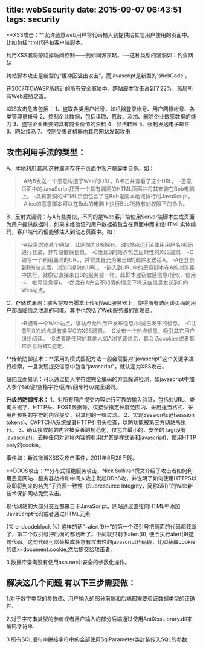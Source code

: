 title: webSecurity
date: 2015-09-07 06:43:51
tags: security
---
**XSS攻击：**允许恶意web用户将代码植入到提供给其它用户使用的页面中。比如包括html代码和客户端脚本。

利用XSS漏洞旁路掉访问控制——例如同源策略。---这种类型的漏洞如：钓鱼网站

跨站脚本攻击是新型的“缓冲区溢出攻击“，而javascript是新型的'shellCode'。

在2007年OWASP所统计的所有安全威胁中，跨站脚本攻击占到了22%，高居所有Web威胁之首。

XSS攻击危害包括：
1、盗取各类用户帐号，如机器登录帐号、用户网银帐号、各类管理员帐号
2、控制企业数据，包括读取、篡改、添加、删除企业敏感数据的能力
3、盗窃企业重要的具有商业价值的资料
4、非法转账
5、强制发送电子邮件
6、网站挂马
7、控制受害者机器向其它网站发起攻击

攻击利用手法的类型：
----
A、本地利用漏洞:这种漏洞存在于页面中客户端脚本自身。如：
>-A给B发送一个恶意构造了Web的URL，B点击并查看了这个URL。
>-恶意页面中的JavaScript打开一个具有漏洞的HTML页面并将其安装在Bob电脑上。
>-具有漏洞的HTML页面包含了在Bob电脑本地域执行的JavaScript。
>-Alice的恶意脚本可以在Bob的电脑上执行Bob所持有的权限下的命令。

B、反射式漏洞：与A有些类似，不同的是Web客户端使用Server端脚本生成页面为用户提供数据时，如果未经验证的用户数据被包含在页面中而未经HTML实体编码，客户端代码便能够注入到动态页面中。如：
>-A经常浏览某个网站，此网站为B所拥有。B的站点运行A使用用户名/密码进行登录，并存储敏感信息。
>-C发现B的站点包含反射性的XSS漏洞。
>-C编写一个利用漏洞的URL，并将其冒充为来自B的邮件发送给A。
>-A在登录到B的站点后，浏览C提供的URL。
>-嵌入到URL中的恶意脚本在A的浏览器中执行，就像它直接来自B的服务器一样。此脚本盗窃敏感信息(授权、信用卡、帐号信息等)。
>-然后在A完全不知情的情况下将这些信息发送到C的Web站点。

C、存储式漏洞：骇客将攻击脚本上传到Web服务器上，使得所有访问该页面的用户都面临信息泄漏的可能，其中也包括了Web服务器的管理员。
>-B拥有一个Web站点，该站点允许用户发布信息/浏览已发布的信息。
>-C注意到B的站点具有类型C的XSS漏洞。
>-C发布一个热点信息，吸引其它用户纷纷阅读。
>-B或者是任何的其他人如A浏览该信息，其会话cookies或者其它信息将被C盗走。

**传统防御技术：**采用的模式匹配方法一般会需要对“javascript”这个关键字进行检索，一旦发现提交信息中包含“javascript”，就认定为XSS攻击。

缺陷显而易见：可以通过插入字符或完全编码的方式躲避检测，如javascript中加入多个tab键/空格字符/回车/回车符\r/完全编码。

**升级的防御技术：**
1、对所有用户提交内容进行可靠的输入验证，包括对URL、查询关键字、HTTP头、POST数据等，仅接受指定长度范围内、采用适当格式、采用所预期的字符的内容提交，对其他的一律过滤。
2、实现Session标记(session tokens)、CAPTCHA系统或者HTTP引用头检查，以防功能被第三方网站所执行。
3、确认接收的的内容被妥善的规范化，仅包含最小的、安全的Tag(没有javascript)，去掉任何对远程内容的引用(尤其是样式表和javascript)，使用HTTP only的cookie。


事件如：新浪微博XSS受攻击事件，2011年6月28日晚。

**DDOS攻击：**分布式拒绝服务攻击，Nick Sullivan撰文介绍了攻击者如何利用恶意网站、服务器劫持和中间人攻击发起DDoS攻，并说明了如何使用HTTPS以及即将到来的名为“子资源一致性（Subresource Integrity，简称SRI）”的Web新技术保护网站免受攻击。

现代网站的大部分交互都来自于JavaScript。网站通过直接向HTML中添加JavaScript代码或者通过HTML元素<script src="">从远程位置加载JavaScript实现交互功能。JavaScript可以发出HTTP(S)请求，实现网页内容异步加载，但它也能将浏览器变成攻击者的武器。如：
{% codeblock %}
function imgflood() {  
  var TARGET = 'victim-website.com'
  var URI = '/index.php?'
  var pic = new Image()
  var rand = Math.floor(Math.random() * 1000)
  pic.src = 'http://'+TARGET+URI+rand+'=val'
}
setInterval(imgflood, 10)
{% endcodeblock %}
>上述脚本每秒钟会在页面上创建10个image标签。该标签指向“victim-website.com”，并带有一个随机查询参数。如果用户访问了包含这段代码的恶意网站，那么他就会在不知情的情况下参与了对“victim-website.com”的DDoS攻击。

这种攻击之所以有效是因为HTTP中缺少一种机制使网站能够禁止被篡改的脚本运行。为了解决这一问题，W3C已经提议增加一个新特性子资源一致性。该特性允许网站告诉浏览器，只有在其下载的脚本与网站希望运行的脚本一致时才能运行脚本。这是通过密码散列实现的。

密码散列可以唯一标识一个数据块，任何两个文件的密码散列均不相同。属性integrity提供了网站希望运行的脚本文件的密码散列。浏览器在下载脚本后会计算它的散列，然后将得出的值与integrity提供的值进行比较。如果不匹配，则说明目标脚本被篡改，浏览器将不使用它。不过，许多浏览器目前还不支持该特性，Chrome和Firefox正在增加对这一特性的支持。

中间人攻击：
-----
中间人攻击是攻击者向网站插入恶意JavaScript代码的最新方式。在通过浏览器访问网站时，中间会经过许多节点。如果任意中间节点向网页添加恶意代码，就形成了中间人攻击。

加密技术可以彻底阻断这种代码注入。借助HTTPS，浏览器和Web服务器之间的所有通信都要经过加密和验证，可以防止第三者在传输过程中修改网页。因此，将网站设为HTTPS-only，并保管好证书以及做好证书验证，可以有效防止中间人攻击。


**工具：**用Netsparker扫描网站。

引起攻击的几个原因：
----
1.前端和后端的输入验证不够规范统一及完整.

2.对于用户输入的数据完全信任是危险的，没有编码和过滤一些恶意字符。如：
网址： /product/productSearch.aspx? ?coid=3&pmid=D710%20(Epic%204G%20Touch)&kw=%22%2Balert(9)%2B%22&IsPromotion=0
>-第三个参数kw因为在URL中显示的是编码后的，参数的实际值是”+alert(9)+”。
>-productSearch.aspx页面，参数值传过来没有经过hmtl编码。后端C#程序一个类变量searchkw被赋值”+alert(9)+”。
>-页面前端执行了如下一段js代码
{% codeblock %}
<script  type="text/javascript">

getNews("searchDisplay.aspx?pcid=<%=currentPcid %>&pmid=<%=pmid %>&coid=<%=coid %>&psid=&counter=<%=currentCount %>&kw=searchkw%>&isPromotion=<%=isPromotion %>", "searchDiv1");

</script>
{% endcodeblock %}
这样的话”+alert(9)+”的第一个双引号把前面的代码都截断了，第二个双引号把后面的都截断了。中间就只剩下alert(9),  便会执行alert(9)这句代码。这句代码可以替换成任意有攻击性的javascript代码段，比如获取cookie的值x=document.cookie;然后提交给攻击者。

3.数据库查询没有使用asp.net中安全的参数化操作。

解决这几个问题,有以下三步需要做：
-----

1.对于数字类型的参数值、用户输入的部分前端和后端都需要验证数据类型的正确性.

2.对于字符串类型的参值或者用户输入的部分后端通过使用AntiXssLibrary.dll来编码字符串.

3.所有SQL语句中拼接字符串的全部使用SqlParameter类封装传入SQL的参数.